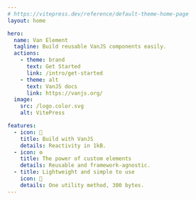 ```yaml
---
# https://vitepress.dev/reference/default-theme-home-page
layout: home

hero:
  name: Van Element
  tagline: Build reusable VanJS components easily.
  actions:
    - theme: brand
      text: Get Started
      link: /intro/get-started
    - theme: alt
      text: VanJS docs
      link: https://vanjs.org/
  image:
    src: /logo.color.svg
    alt: VitePress

features:
  - icon: 🍦
    title: Build with VanJS
    details: Reactivity in 1kB.
  - icon: ⚙️
    title: The power of custom elements
    details: Reusable and framework-agnostic.
  - title: Lightweight and simple to use
    icon: 🌸
    details: One utility method, 300 bytes.
---
```

